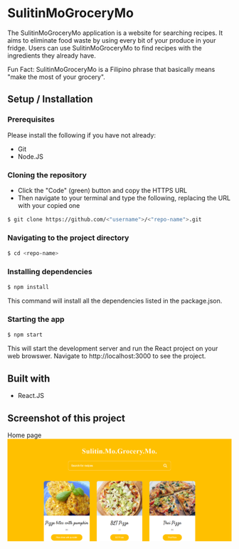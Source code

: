 
# SulitinMoGroceryMo

The SulitinMoGroceryMo application is a website for searching recipes. It aims to eliminate food waste by using every bit of your produce in your fridge. Users can use SulitinMoGroceryMo to find recipes with the ingredients they already have.

Fun Fact: SulitinMoGroceryMo is a Filipino phrase that basically means "make the most of your grocery".

## Setup / Installation

### Prerequisites

Please install the following if you have not already:

* Git
* Node.JS

### Cloning the repository

* Click the "Code" (green) button and copy the HTTPS URL
* Then navigate to your terminal and type the following, replacing the URL with your copied one

```sh
$ git clone https://github.com/<"username">/<"repo-name">.git
```

### Navigating to the project directory

```sh
$ cd <repo-name>
```

### Installing dependencies

```sh
$ npm install
```

This command will install all the dependencies listed in the package.json.

### Starting the app

```sh
$ npm start
```

This will start the development server and run the React project on your web browswer. Navigate to http://localhost:3000 to see the project.


## Built with
* React.JS


## Screenshot of this project

Home page
![Home page](./Home.png)



